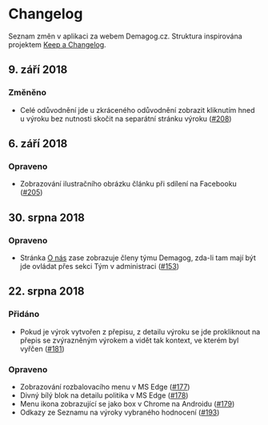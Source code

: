 # Changelog

Seznam změn v aplikaci za webem Demagog.cz. Struktura inspirována projektem [Keep a Changelog](http://keepachangelog.com/en/1.0.0/).

## 9. září 2018
### Změněno
- Celé odůvodnění jde u zkráceného odůvodnění zobrazit kliknutím hned u výroku bez nutnosti skočit na separátní stránku výroku ([#208](https://github.com/Demagog2/demagog/pull/208))

## 6. září 2018
### Opraveno
- Zobrazování ilustračního obrázku článku při sdílení na Facebooku ([#205](https://github.com/Demagog2/demagog/pull/205))

## 30. srpna 2018
### Opraveno
- Stránka [O nás](https://demagog.cz/stranka/o-nas) zase zobrazuje členy týmu Demagog, zda-li tam mají být jde ovládat přes sekci Tým v administraci ([#153](https://github.com/Demagog2/demagog/issues/153))

## 22. srpna 2018
### Přidáno
- Pokud je výrok vytvořen z přepisu, z detailu výroku se jde prokliknout na přepis se zvýrazněným výrokem a vidět tak kontext, ve kterém byl vyřčen ([#181](https://github.com/Demagog2/demagog/issues/181))

### Opraveno
- Zobrazování rozbalovacího menu v MS Edge ([#177](https://github.com/Demagog2/demagog/issues/177))
- Divný bílý blok na detailu politika v MS Edge ([#178](https://github.com/Demagog2/demagog/issues/178))
- Menu ikona zobrazující se jako box v Chrome na Androidu ([#179](https://github.com/Demagog2/demagog/issues/179))
- Odkazy ze Seznamu na výroky vybraného hodnocení ([#193](https://github.com/Demagog2/demagog/issues/193))

